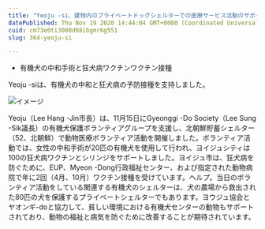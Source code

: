 ```yaml
---
title: "Yeoju -si、建物内のプライベートドッグシェルターでの医療サービス活動のサポート"
datePublished: Thu Nov 19 2020 14:44:04 GMT+0000 (Coordinated Universal Time)
cuid: cm73e0ti3000d08ibgmr6g551
slug: 364-yeoju-si

---
```



- 有機犬の中和手術と狂犬病ワクチンワクチン接種

Yeoju -siは、有機犬の中和と狂犬病の予防接種を支持しました。

![イメージ](https://cdn.hashnode.com/res/hashnode/image/upload/v1739454035387/8ad6fa79-acef-4e13-bd15-e57de21cd308.jpeg)

Yeoju（Lee Hang -Jin市長）は、11月15日にGyeonggi -Do Society（Lee Sung -Sik議長）の有機犬保護ボランティアグループを支援し、北朝鮮貯蓄シェルター（52、北朝鮮）で動物医療ボランティア活動を開催しました。ボランティア活動では、女性の中和手術が20匹の有機犬を使用して行われ、ヨイジュシティは100の狂犬病ワクチンとシリンジをサポートしました。ヨイジュ市は、狂犬病を防ぐために、EUP、Myeon -Dong行政福祉センター、および指定された動物病院で年に2回（4月、10月）ワクチン接種を受けています。ヘルプ。当日のボランティア活動をしている関連する有機犬のシェルターは、犬の農場から救出された80匹の犬を保護するプライベートシェルターでもあります。ヨウジュ協会とヤオンギ-doと協力して、貧しい環境における有機犬センターの動物もサポートされており、動物の福祉と病気を防ぐために改善することが期待されています。